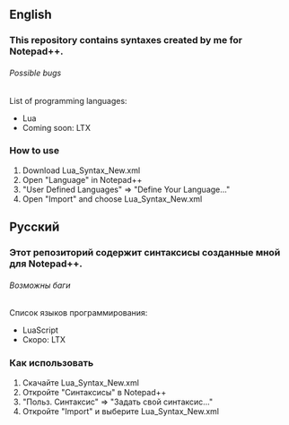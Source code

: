 <h2>English</h2>
<h3>This repository contains syntaxes created by me for Notepad++.</h3>
<h6>Possible bugs</h6>

List of programming languages:
<ul>
<li>Lua</li>
<li>Coming soon: LTX</li>
</ul>

<h3>How to use</h3>
<ol>
  <li>Download Lua_Syntax_New.xml</li>
  <li>Open "Language" in Notepad++</li>
  <li>"User Defined Languages" => "Define Your Language..."</li>
  <li>Open "Import" and choose Lua_Syntax_New.xml</li>
</ol>

<h2>Русский</h2>
<h3>Этот репозиторий содержит синтаксисы созданные мной для Notepad++.</h3>
<h6>Возможны баги</h6>

Список языков программирования:
<ul>
<li>LuaScript</li>
<li>Скоро: LTX</li>
</ul>

<h3>Как использовать</h3>
<ol>
  <li>Скачайте Lua_Syntax_New.xml</li>
  <li>Откройте "Синтаксисы" в Notepad++</li>
  <li>"Польз. Синтаксис" => "Задать свой синтаксис..."</li>
  <li>Откройте "Import" и выберите Lua_Syntax_New.xml</li>
</ol>
